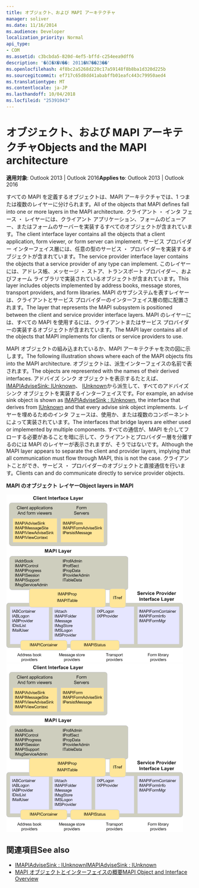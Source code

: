 ```yaml
---
title: オブジェクト、および MAPI アーキテクチャ
manager: soliver
ms.date: 11/16/2014
ms.audience: Developer
localization_priority: Normal
api_type:
- COM
ms.assetid: c3bcbda5-820d-4ef5-bffd-c254eea9dff6
description: '�ŏI�X�V��: 2011�N7��23��'
ms.openlocfilehash: 4f8bc2a5268d220c17a59148f8b8ba1d320d225b
ms.sourcegitcommit: ef717c65d8dd41ababffb01eafc443c79950aed4
ms.translationtype: MT
ms.contentlocale: ja-JP
ms.lasthandoff: 10/04/2018
ms.locfileid: "25391043"
---
```

# <a name="objects-and-the-mapi-architecture"></a><span data-ttu-id="1cbdb-103">オブジェクト、および MAPI アーキテクチャ</span><span class="sxs-lookup"><span data-stu-id="1cbdb-103">Objects and the MAPI architecture</span></span>

<span data-ttu-id="1cbdb-104">**適用対象**: Outlook 2013 | Outlook 2016</span><span class="sxs-lookup"><span data-stu-id="1cbdb-104">**Applies to**: Outlook 2013 | Outlook 2016</span></span> 
  
<span data-ttu-id="1cbdb-105">すべての MAPI を定義するオブジェクトは、MAPI アーキテクチャでは、1 つまたは複数のレイヤーに分けられます。</span><span class="sxs-lookup"><span data-stu-id="1cbdb-105">All of the objects that MAPI defines fall into one or more layers in the MAPI architecture.</span></span> <span data-ttu-id="1cbdb-106">クライアント ・ インタ フェース ・ レイヤーには、クライアント アプリケーション、フォームのビューアー、またはフォームのサーバーを実装するすべてのオブジェクトが含まれています。</span><span class="sxs-lookup"><span data-stu-id="1cbdb-106">The client interface layer contains all the objects that a client application, form viewer, or form server can implement.</span></span> <span data-ttu-id="1cbdb-107">サービス プロバイダー インターフェイス層には、任意の型のサービス ・ プロバイダーを実装するオブジェクトが含まれています。</span><span class="sxs-lookup"><span data-stu-id="1cbdb-107">The service provider interface layer contains the objects that a service provider of any type can implement.</span></span> <span data-ttu-id="1cbdb-108">このレイヤーには、アドレス帳、メッセージ ・ ストア、トランスポート プロバイダー、およびフォーム ライブラリで実装されているオブジェクトが含まれています。</span><span class="sxs-lookup"><span data-stu-id="1cbdb-108">This layer includes objects implemented by address books, message stores, transport providers, and form libraries.</span></span> <span data-ttu-id="1cbdb-109">MAPI のサブシステムを表すレイヤーは、クライアントとサービス プロバイダーのインターフェイス層の間に配置されます。</span><span class="sxs-lookup"><span data-stu-id="1cbdb-109">The layer that represents the MAPI subsystem is positioned between the client and service provider interface layers.</span></span> <span data-ttu-id="1cbdb-110">MAPI のレイヤーには、すべての MAPI を使用するには、クライアントまたはサービス プロバイダーの実装するオブジェクトが含まれています。</span><span class="sxs-lookup"><span data-stu-id="1cbdb-110">The MAPI layer contains all of the objects that MAPI implements for clients or service providers to use.</span></span> 
  
<span data-ttu-id="1cbdb-111">MAPI オブジェクトの組み込まれているか、MAPI アーキテクチャを次の図に示します。</span><span class="sxs-lookup"><span data-stu-id="1cbdb-111">The following illustration shows where each of the MAPI objects fits into the MAPI architecture.</span></span> <span data-ttu-id="1cbdb-112">オブジェクトは、派生インターフェイスの名前で表されます。</span><span class="sxs-lookup"><span data-stu-id="1cbdb-112">The objects are represented with the names of their derived interfaces.</span></span> <span data-ttu-id="1cbdb-113">アドバイズ シンク オブジェクトを表示するたとえば、 [IMAPIAdviseSink: IUnknown](imapiadvisesinkiunknown.md)、 [IUnknown](https://msdn.microsoft.com/library/33f1d79a-33fc-4ce5-a372-e08bda378332%28Office.15%29.aspx)から派生して、すべてのアドバイズ シンク オブジェクトを実装するインターフェイスです。</span><span class="sxs-lookup"><span data-stu-id="1cbdb-113">For example, an advise sink object is shown as [IMAPIAdviseSink : IUnknown](imapiadvisesinkiunknown.md), the interface that derives from [IUnknown](https://msdn.microsoft.com/library/33f1d79a-33fc-4ce5-a372-e08bda378332%28Office.15%29.aspx) and that every advise sink object implements.</span></span> <span data-ttu-id="1cbdb-114">レイヤーを埋めるためのインタ フェースは、使用か、または複数のコンポーネントによって実装されています。</span><span class="sxs-lookup"><span data-stu-id="1cbdb-114">The interfaces that bridge layers are either used or implemented by multiple components.</span></span> <span data-ttu-id="1cbdb-115">すべての通信が、MAPI を介してフローする必要があることを暗に示して、クライアントとプロバイダー層を分離するのには MAPI のレイヤーが表示されますが、そうではないです。</span><span class="sxs-lookup"><span data-stu-id="1cbdb-115">Although the MAPI layer appears to separate the client and provider layers, implying that all communication must flow through MAPI, this is not the case.</span></span> <span data-ttu-id="1cbdb-116">クライアントことができ、サービス ・ プロバイダーのオブジェクトと直接通信を行います。</span><span class="sxs-lookup"><span data-stu-id="1cbdb-116">Clients can and do communicate directly to service provider objects.</span></span> 
  
<span data-ttu-id="1cbdb-117">**MAPI のオブジェクト レイヤー**</span><span class="sxs-lookup"><span data-stu-id="1cbdb-117">**Object layers in MAPI**</span></span>
  
<span data-ttu-id="1cbdb-118">![MAPI オブジェクト レイヤー](media/amapi_38.gif "MAPI オブジェクト レイヤー")</span><span class="sxs-lookup"><span data-stu-id="1cbdb-118">![Object layers in MAPI](media/amapi_38.gif "Object layers in MAPI")</span></span>
  
## <a name="see-also"></a><span data-ttu-id="1cbdb-119">関連項目</span><span class="sxs-lookup"><span data-stu-id="1cbdb-119">See also</span></span>

- [<span data-ttu-id="1cbdb-120">IMAPIAdviseSink : IUnknown</span><span class="sxs-lookup"><span data-stu-id="1cbdb-120">IMAPIAdviseSink : IUnknown</span></span>](imapiadvisesinkiunknown.md)
- [<span data-ttu-id="1cbdb-121">MAPI オブジェクトとインターフェイスの概要</span><span class="sxs-lookup"><span data-stu-id="1cbdb-121">MAPI Object and Interface Overview</span></span>](mapi-object-and-interface-overview.md)

